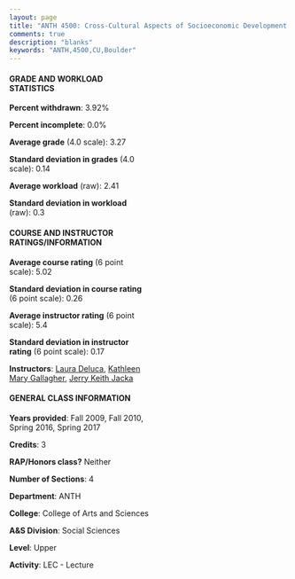 ```yaml
---
layout: page
title: "ANTH 4500: Cross-Cultural Aspects of Socioeconomic Development Statistics"
comments: true
description: "blanks"
keywords: "ANTH,4500,CU,Boulder"
---
```

<head>
<script src="https://ajax.googleapis.com/ajax/libs/jquery/2.1.3/jquery.min.js"></script>
<script src="https://dl.dropboxusercontent.com/s/pc42nxpaw1ea4o9/highcharts.js?dl=0"></script>
<!-- <script src="../assets/js/highcharts.js"></script> -->
<style type="text/css">@font-face {
	font-family: "Bebas Neue";
	src: url(https://www.filehosting.org/file/details/544349/BebasNeue Regular.otf) format("opentype");
	}
	h1.Bebas { 
		font-family: "Bebas Neue", Verdana, Tahoma;
	}
</style>
</head>
<body>
	<div id="container" style="float: right; width: 45%; height: 88%; margin-left: 2.5%; margin-right: 2.5%;"></div>
	<script language="JavaScript">
		$(document).ready(function() {
		var chart = {type: 'column'};
		var title = {text: 'Grade Distribution'};
		var xAxis = {categories: ['A','B','C','D','F'],crosshair: true};
		var yAxis = {min: 0,title: {text: 'Percentage'}};
		var tooltip = {headerFormat: '<center><b><span style="font-size:20px">{point.key}</span></b></center>',
		               pointFormat: '<td style="padding:0"><b>{point.y:.1f}%</b></td>',
		               footerFormat: '</table>',shared: true,useHTML: true};
		var plotOptions = {column: {pointPadding: 0.0,borderWidth: 0}};  
		var credits = {enabled: false};var series= [{name: 'Percent',data: [55.06,31.37,5.57,5.1,2.9,]}];
		var json = {};
		json.chart = chart;
		json.title = title;
		json.tooltip = tooltip;
		json.xAxis = xAxis;
		json.yAxis = yAxis;  
		json.series = series;
		json.plotOptions = plotOptions;  
		json.credits = credits;
		$('#container').highcharts(json);
	});
	</script>
</body>
			   
#### GRADE AND WORKLOAD STATISTICS

**Percent withdrawn**: 3.92%

**Percent incomplete**: 0.0%

**Average grade** (4.0 scale): 3.27

**Standard deviation in grades** (4.0 scale): 0.14

**Average workload** (raw): 2.41

**Standard deviation in workload** (raw): 0.3

#### COURSE AND INSTRUCTOR RATINGS/INFORMATION

**Average course rating** (6 point scale): 5.02

**Standard deviation in course rating** (6 point scale): 0.26

**Average instructor rating** (6 point scale): 5.4

**Standard deviation in instructor rating** (6 point scale): 0.17

**Instructors**: <a href='../../instructors/Laura_Deluca'>Laura Deluca</a>, <a href='../../instructors/Kathleen_Mary_Gallagher'>Kathleen Mary Gallagher</a>, <a href='../../instructors/Jerry_Keith_Jacka'>Jerry Keith Jacka</a>

#### GENERAL CLASS INFORMATION

**Years provided**: Fall 2009, Fall 2010, Spring 2016, Spring 2017

**Credits**: 3

**RAP/Honors class?** Neither

**Number of Sections**: 4

**Department**: ANTH

**College**: College of Arts and Sciences

**A&S Division**: Social Sciences

**Level**: Upper

**Activity**: LEC - Lecture
